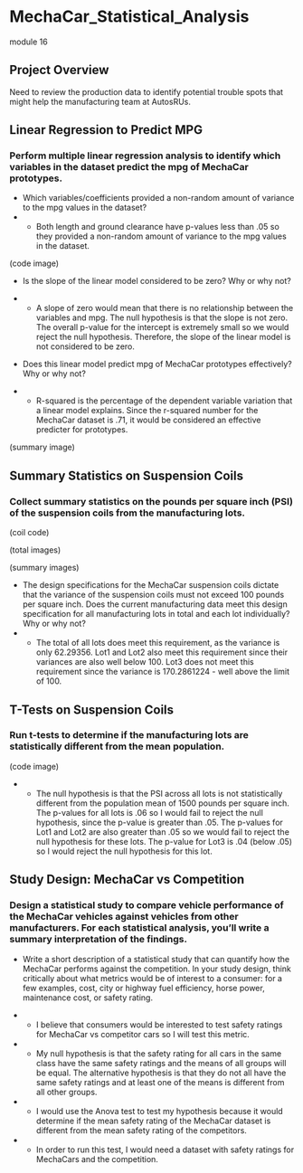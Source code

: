# MechaCar_Statistical_Analysis
module 16

## Project Overview

Need to review the production data to identify potential trouble spots that might help the manufacturing team at AutosRUs.  

## Linear Regression to Predict MPG
### Perform multiple linear regression analysis to identify which variables in the dataset predict the mpg of MechaCar prototypes.
* Which variables/coefficients provided a non-random amount of variance to the mpg values in the dataset?
* * Both length and ground clearance have p-values less than .05 so they provided a non-random amount of variance to the mpg values in the dataset.

(code image)



* Is the slope of the linear model considered to be zero? Why or why not?
* * A slope of zero would mean that there is no relationship between the variables and mpg.  The null hypothesis is that the slope is not zero.  The overall p-value for the intercept is extremely small so we would reject the null hypothesis. Therefore, the slope of the linear model is not considered to be zero.  
 
* Does this linear model predict mpg of MechaCar prototypes effectively? Why or why not?
* * R-squared is the percentage of the dependent variable variation that a linear model explains.  Since the r-squared number for the MechaCar dataset is .71, it would be considered an effective predicter for prototypes. 

(summary image)




## Summary Statistics on Suspension Coils
### Collect summary statistics on the pounds per square inch (PSI) of the suspension coils from the manufacturing lots.
(coil code)



(total images)




(summary images)




* The design specifications for the MechaCar suspension coils dictate that the variance of the suspension coils must not exceed 100 pounds per square inch. Does the current manufacturing data meet this design specification for all manufacturing lots in total and each lot individually? Why or why not?
* * The total of all lots does meet this requirement, as the variance is only 62.29356.  Lot1 and Lot2 also meet this requirement since their variances are also well below 100.  Lot3 does not meet this requirement since the variance is 170.2861224 - well above the limit of 100.  


## T-Tests on Suspension Coils
### Run t-tests to determine if the manufacturing lots are statistically different from the mean population.

(code image)



* * The null hypothesis is that the PSI across all lots is not statistically different from the population mean of 1500 pounds per square inch.  The p-values for all lots is .06 so I would fail to reject the null hypothesis, since the p-value is greater than .05.  The p-values for Lot1 and Lot2 are also greater than .05 so we would fail to reject the null hypothesis for these lots.  The p-value for Lot3 is .04 (below .05) so I would reject the null hypothesis for this lot.  

## Study Design: MechaCar vs Competition
### Design a statistical study to compare vehicle performance of the MechaCar vehicles against vehicles from other manufacturers. For each statistical analysis, you’ll write a summary interpretation of the findings. 

* Write a short description of a statistical study that can quantify how the MechaCar performs against the competition. In your study design, think critically about what metrics would be of interest to a consumer: for a few examples, cost, city or highway fuel efficiency, horse power, maintenance cost, or safety rating.
* * I believe that consumers would be interested to test safety ratings for MechaCar vs competitor cars so I will test this metric. 

* * My null hypothesis is that the safety rating for all cars in the same class have the same safety ratings and the means of all groups will be equal.  The alternative hypothesis is that they do not all have the same safety ratings and at least one of the means is different from all other groups.  

* * I would use the Anova test to test my hypothesis because it would determine if the mean safety rating of the MechaCar dataset is different from the mean safety rating of the competitors.  

* * In order to run this test, I would need a dataset with safety ratings for MechaCars and the competition.  
